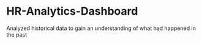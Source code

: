 # HR-Analytics-Dashboard
Analyzed historical data to gain an understanding of what had happened in the past
